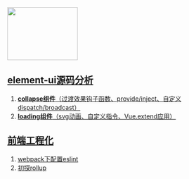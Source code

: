 <img src="http://element.eleme.io/static/component.bd3411b.png" width="160" height="120"/>

## [element-ui源码分析](https://github.com/jvsheng/blog/labels/element-ui%E6%BA%90%E7%A0%81%E5%88%86%E6%9E%90)

1. [**collapse组件**（过渡效果钩子函数、provide/inject、自定义dispatch/broadcast）](https://github.com/jvsheng/blog/issues/1)
2. [**loading组件**（svg动画、自定义指令、Vue.extend应用）](https://github.com/jvsheng/blog/issues/2)



## [前端工程化](https://github.com/jvsheng/blog/labels/%E5%89%8D%E7%AB%AF%E5%B7%A5%E7%A8%8B%E5%8C%96)

1. [webpack下配置eslint]()
2. [初探rollup]()
